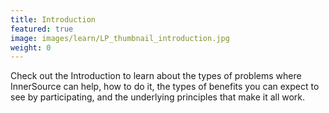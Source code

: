 ```yaml
---
title: Introduction
featured: true
image: images/learn/LP_thumbnail_introduction.jpg
weight: 0
---
```


Check out the Introduction to learn about the types of problems where InnerSource can help, how to do it, the types of benefits you can expect to see by participating, and the underlying principles that make it all work.
<!--- This file autogenerated from https://github.com/InnerSourceCommons/InnerSourceLearningPath/blob/main/scripts -->